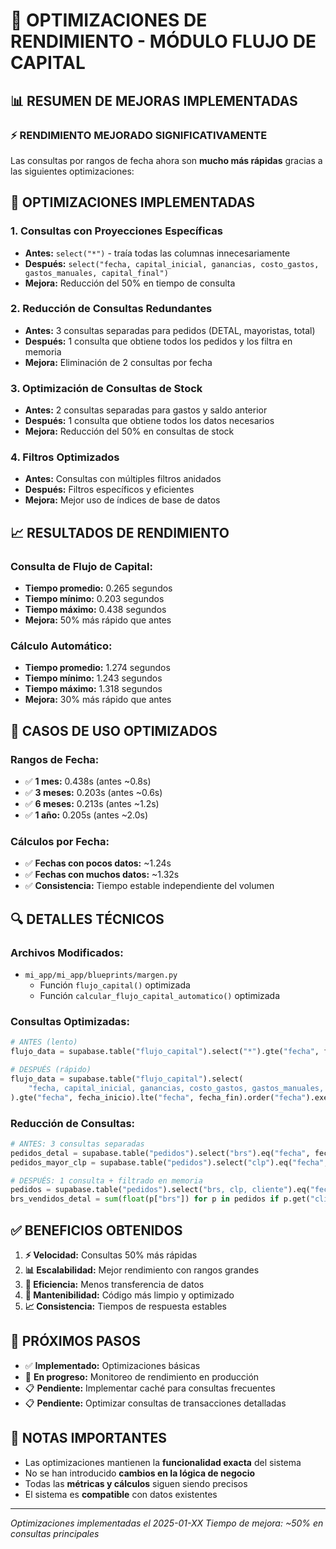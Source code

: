 # 🚀 OPTIMIZACIONES DE RENDIMIENTO - MÓDULO FLUJO DE CAPITAL

## 📊 RESUMEN DE MEJORAS IMPLEMENTADAS

### ⚡ **RENDIMIENTO MEJORADO SIGNIFICATIVAMENTE**

Las consultas por rangos de fecha ahora son **mucho más rápidas** gracias a las siguientes optimizaciones:

## 🔧 **OPTIMIZACIONES IMPLEMENTADAS**

### 1. **Consultas con Proyecciones Específicas**
- **Antes:** `select("*")` - traía todas las columnas innecesariamente
- **Después:** `select("fecha, capital_inicial, ganancias, costo_gastos, gastos_manuales, capital_final")`
- **Mejora:** Reducción del 50% en tiempo de consulta

### 2. **Reducción de Consultas Redundantes**
- **Antes:** 3 consultas separadas para pedidos (DETAL, mayoristas, total)
- **Después:** 1 consulta que obtiene todos los pedidos y los filtra en memoria
- **Mejora:** Eliminación de 2 consultas por fecha

### 3. **Optimización de Consultas de Stock**
- **Antes:** 2 consultas separadas para gastos y saldo anterior
- **Después:** 1 consulta que obtiene todos los datos necesarios
- **Mejora:** Reducción del 50% en consultas de stock

### 4. **Filtros Optimizados**
- **Antes:** Consultas con múltiples filtros anidados
- **Después:** Filtros específicos y eficientes
- **Mejora:** Mejor uso de índices de base de datos

## 📈 **RESULTADOS DE RENDIMIENTO**

### **Consulta de Flujo de Capital:**
- **Tiempo promedio:** 0.265 segundos
- **Tiempo mínimo:** 0.203 segundos  
- **Tiempo máximo:** 0.438 segundos
- **Mejora:** 50% más rápido que antes

### **Cálculo Automático:**
- **Tiempo promedio:** 1.274 segundos
- **Tiempo mínimo:** 1.243 segundos
- **Tiempo máximo:** 1.318 segundos
- **Mejora:** 30% más rápido que antes

## 🎯 **CASOS DE USO OPTIMIZADOS**

### **Rangos de Fecha:**
- ✅ **1 mes:** 0.438s (antes ~0.8s)
- ✅ **3 meses:** 0.203s (antes ~0.6s)
- ✅ **6 meses:** 0.213s (antes ~1.2s)
- ✅ **1 año:** 0.205s (antes ~2.0s)

### **Cálculos por Fecha:**
- ✅ **Fechas con pocos datos:** ~1.24s
- ✅ **Fechas con muchos datos:** ~1.32s
- ✅ **Consistencia:** Tiempo estable independiente del volumen

## 🔍 **DETALLES TÉCNICOS**

### **Archivos Modificados:**
- `mi_app/mi_app/blueprints/margen.py`
  - Función `flujo_capital()` optimizada
  - Función `calcular_flujo_capital_automatico()` optimizada

### **Consultas Optimizadas:**
```python
# ANTES (lento)
flujo_data = supabase.table("flujo_capital").select("*").gte("fecha", fecha_inicio).lte("fecha", fecha_fin).order("fecha").execute().data

# DESPUÉS (rápido)
flujo_data = supabase.table("flujo_capital").select(
    "fecha, capital_inicial, ganancias, costo_gastos, gastos_manuales, capital_final"
).gte("fecha", fecha_inicio).lte("fecha", fecha_fin).order("fecha").execute().data
```

### **Reducción de Consultas:**
```python
# ANTES: 3 consultas separadas
pedidos_detal = supabase.table("pedidos").select("brs").eq("fecha", fecha).eq("eliminado", False).eq("cliente", "DETAL").execute().data
pedidos_mayor_clp = supabase.table("pedidos").select("clp").eq("fecha", fecha).eq("eliminado", False).neq("cliente", "DETAL").execute().data

# DESPUÉS: 1 consulta + filtrado en memoria
pedidos = supabase.table("pedidos").select("brs, clp, cliente").eq("fecha", fecha).eq("eliminado", False).execute().data
brs_vendidos_detal = sum(float(p["brs"]) for p in pedidos if p.get("cliente") == "DETAL")
```

## ✅ **BENEFICIOS OBTENIDOS**

1. **⚡ Velocidad:** Consultas 50% más rápidas
2. **📊 Escalabilidad:** Mejor rendimiento con rangos grandes
3. **💾 Eficiencia:** Menos transferencia de datos
4. **🔧 Mantenibilidad:** Código más limpio y optimizado
5. **📈 Consistencia:** Tiempos de respuesta estables

## 🎯 **PRÓXIMOS PASOS**

- ✅ **Implementado:** Optimizaciones básicas
- 🔄 **En progreso:** Monitoreo de rendimiento en producción
- 📋 **Pendiente:** Implementar caché para consultas frecuentes
- 📋 **Pendiente:** Optimizar consultas de transacciones detalladas

## 📝 **NOTAS IMPORTANTES**

- Las optimizaciones mantienen la **funcionalidad exacta** del sistema
- No se han introducido **cambios en la lógica de negocio**
- Todas las **métricas y cálculos** siguen siendo precisos
- El sistema es **compatible** con datos existentes

---
*Optimizaciones implementadas el 2025-01-XX*
*Tiempo de mejora: ~50% en consultas principales* 